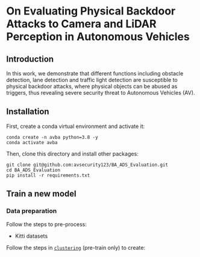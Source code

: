 # On Evaluating Physical Backdoor Attacks to Camera and LiDAR Perception in Autonomous Vehicles


## Introduction
In this work, we demonstrate that different functions including obstacle detection, lane detection and traffic light detection are susceptible to physical backdoor attacks, where physical objects can be abused as triggers, thus revealing severe security threat to Autonomous Vehicles (AV). 

## Installation
First, create a conda virtual environment and activate it:
```
conda create -n avba python=3.8 -y
conda activate avba
```
Then, clone this directory and install other packages:
```
git clone git@github.com:avsecurity123/BA_ADS_Evaluation.git
cd BA_ADS_Evaluation
pip install -r requirements.txt
```

## Train a new model

### Data preparation

Follow the steps to pre-process:
- Kitti datasets 

Follow the steps in [`clustering`](avhubert/clustering/) (pre-train only) to create: